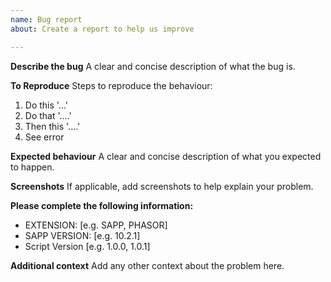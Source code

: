 ```yaml
---
name: Bug report
about: Create a report to help us improve

---
```


**Describe the bug**
A clear and concise description of what the bug is.

**To Reproduce**
Steps to reproduce the behaviour:
1. Do this '...'
2. Do that '....'
3. Then this '....'
4. See error

**Expected behaviour**
A clear and concise description of what you expected to happen.

**Screenshots**
If applicable, add screenshots to help explain your problem.

**Please complete the following information:**
 - EXTENSION: [e.g. SAPP, PHASOR]
 - SAPP VERSION: [e.g. 10.2.1]
 - Script Version [e.g. 1.0.0, 1.0.1]

**Additional context**
Add any other context about the problem here.
